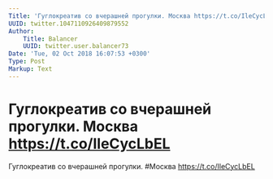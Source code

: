 ```yaml
---
Title: 'Гуглокреатив со вчерашней прогулки. Москва https://t.co/IleCycLbEL'
UUID: twitter.1047110926409879552
Author:
    Title: Balancer
    UUID: twitter.user.balancer73
Date: 'Tue, 02 Oct 2018 16:07:53 +0300'
Type: Post
Markup: Text
---
```


# Гуглокреатив со вчерашней прогулки. Москва https://t.co/IleCycLbEL

Гуглокреатив со вчерашней прогулки. #Москва
https://t.co/IleCycLbEL